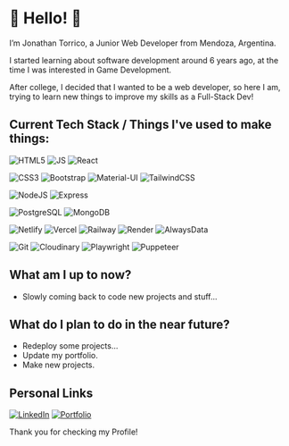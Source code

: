 # 👋 Hello! 👋

I’m Jonathan Torrico, a Junior Web Developer from Mendoza, Argentina.

I started learning about software development around 6 years ago, at the time I was interested in Game Development.

After college, I decided that I wanted to be a web developer, so here I am, trying to learn new things to improve my skills as a Full-Stack Dev!

## Current Tech Stack / Things I've used to make things:

![HTML5](https://img.shields.io/badge/HTML5-E34F26.svg?style=for-the-badge&logo=HTML5&logoColor=white)
![JS](https://img.shields.io/badge/JavaScript-F7DF1E.svg?style=for-the-badge&logo=JavaScript&logoColor=black)
![React](https://img.shields.io/badge/React-61DAFB.svg?style=for-the-badge&logo=React&logoColor=black)

![CSS3](https://img.shields.io/badge/CSS3-1572B6.svg?style=for-the-badge&logo=CSS3&logoColor=white)
![Bootstrap](https://img.shields.io/badge/Bootstrap-7952B3.svg?style=for-the-badge&logo=Bootstrap&logoColor=white)
![Material-UI](https://img.shields.io/badge/MUI-007FFF.svg?style=for-the-badge&logo=MUI&logoColor=white)
![TailwindCSS](https://img.shields.io/badge/Tailwind%20CSS-06B6D4.svg?style=for-the-badge&logo=Tailwind-CSS&logoColor=white)

![NodeJS](https://img.shields.io/badge/Node.js-339933.svg?style=for-the-badge&logo=nodedotjs&logoColor=white)
![Express](https://img.shields.io/badge/Express-000000.svg?style=for-the-badge&logo=Express&logoColor=white)

![PostgreSQL](https://img.shields.io/badge/PostgreSQL-4169E1.svg?style=for-the-badge&logo=PostgreSQL&logoColor=white)
![MongoDB](https://img.shields.io/badge/MongoDB-47A248.svg?style=for-the-badge&logo=MongoDB&logoColor=white)

![Netlify](https://img.shields.io/badge/Netlify-00C7B7.svg?style=for-the-badge&logo=Netlify&logoColor=white)
![Vercel](https://img.shields.io/badge/Vercel-000000.svg?style=for-the-badge&logo=Vercel&logoColor=white)
![Railway](https://img.shields.io/badge/Railway-0B0D0E.svg?style=for-the-badge&logo=Railway&logoColor=white)
![Render](https://img.shields.io/badge/Render-46E3B7.svg?style=for-the-badge&logo=Render&logoColor=white)
![AlwaysData](https://img.shields.io/badge/Alwaysdata-E9568E.svg?style=for-the-badge&logo=Alwaysdata&logoColor=white)

![Git](https://img.shields.io/badge/Git-F05032.svg?style=for-the-badge&logo=Git&logoColor=white)
![Cloudinary](https://img.shields.io/badge/Cloudinary-3448C5.svg?style=for-the-badge&logo=Cloudinary&logoColor=white)
![Playwright](https://img.shields.io/badge/Playwright-2EAD33.svg?style=for-the-badge&logo=Playwright&logoColor=white)
![Puppeteer](https://img.shields.io/badge/Puppeteer-40B5A4.svg?style=for-the-badge&logo=Puppeteer&logoColor=white)

## What am I up to now?

  - Slowly coming back to code new projects and stuff...

## What do I plan to do in the near future?

  - Redeploy some projects...
  - Update my portfolio.
  - Make new projects.

## Personal Links

[![LinkedIn](https://img.shields.io/badge/LinkedIn-0A66C2.svg?style=for-the-badge&logo=LinkedIn&logoColor=white)](https://www.linkedin.com/in/jonathan-torrico)
[![Portfolio](https://img.shields.io/badge/Portfolio-255E63?style=for-the-badge&logo=About.me&logoColor=white)](https://jt-96.github.io/portfolio/)

Thank you for checking my Profile!

<!---
jt-96/jt-96 is a ✨ special ✨ repository because its `README.md` (this file) appears on your GitHub profile.
You can click the Preview link to take a look at your changes.
--->
